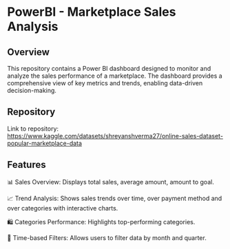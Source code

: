 # PowerBI - Marketplace Sales Analysis

## Overview
This repository contains a Power BI dashboard designed to monitor and analyze the sales performance of a marketplace. The dashboard provides a comprehensive view of key metrics and trends, enabling data-driven decision-making.

## Repository

Link to repository: https://www.kaggle.com/datasets/shreyanshverma27/online-sales-dataset-popular-marketplace-data

## Features
📊 Sales Overview: Displays total sales, average amount, amount to goal.

📈 Trend Analysis: Shows sales trends over time, over payment method and over categories with interactive charts.

🛍️ Categories Performance: Highlights top-performing categories.

📅 Time-based Filters: Allows users to filter data by month and quarter.

